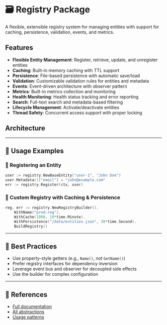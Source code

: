 # 🗃️ Registry Package

A flexible, extensible registry system for managing entities with support for caching, persistence, validation, events, and metrics.

## Features

- **Flexible Entity Management**: Register, retrieve, update, and unregister entities
- **Caching**: Built-in memory caching with TTL support
- **Persistence**: File-based persistence with automatic save/load
- **Validation**: Customizable validation rules for entities and metadata
- **Events**: Event-driven architecture with observer pattern
- **Metrics**: Built-in metrics collection and monitoring
- **Health Monitoring**: Health status tracking and error reporting
- **Search**: Full-text search and metadata-based filtering
- **Lifecycle Management**: Activate/deactivate entities
- **Thread Safety**: Concurrent access support with proper locking

## Architecture

---

## 🧰 Usage Examples

### 🧪 Registering an Entity

```go
user := registry.NewBaseEntity("user-1", "John Doe")
user.Metadata()["email"] = "john@example.com"
err := registry.Register(ctx, user)
```

### 🧪 Custom Registry with Caching & Persistence

```go
reg, err := registry.NewRegistryBuilder().
    WithName("prod-reg").
    WithCache(1000, 10*time.Minute).
    WithPersistence("/data/entities.json", 30*time.Second).
    BuildRegistry()
```

---

## 🏅 Best Practices

- Use property-style getters (e.g., `Name()`, not `GetName()`)
- Prefer registry interfaces for dependency inversion
- Leverage event bus and observer for decoupled side effects
- Use the builder for complex configuration

---

## 📄 References

- [Full documentation](https://github.com/amirasaad/fintech/blob/main/pkg/registry/README.md)
- [All abstractions](https://github.com/amirasaad/fintech/blob/main/pkg/registry/interface.go)
- [Usage patterns](https://github.com/amirasaad/fintech/blob/main/pkg/registry/examples_test.go)
